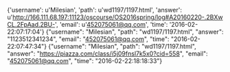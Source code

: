 {'username': u'Milesian', 'path': u'wd1197/1197.html', 'answer': u'http://166.111.68.197:11123/oscourse/OS2016spring/log#A20160220-.2BXwCL.2FpAad.2BU-', 'email': u'452075061@qq.com', 'time': '2016-02-22:07:17:04'}
{"username": "Milesian", "path": "wd1197/1197.html", "answer": "1123512341234", "email": "452075061@qq.com", "time": "2016-02-22:07:47:34"}
{"username": "Milesian", "path": "wd1197/1197.html", "answer": "https://piazza.com/class/i5j09fnsl7k5x0?cid=558", "email": "452075061@qq.com", "time": "2016-02-22:18:18:33"}